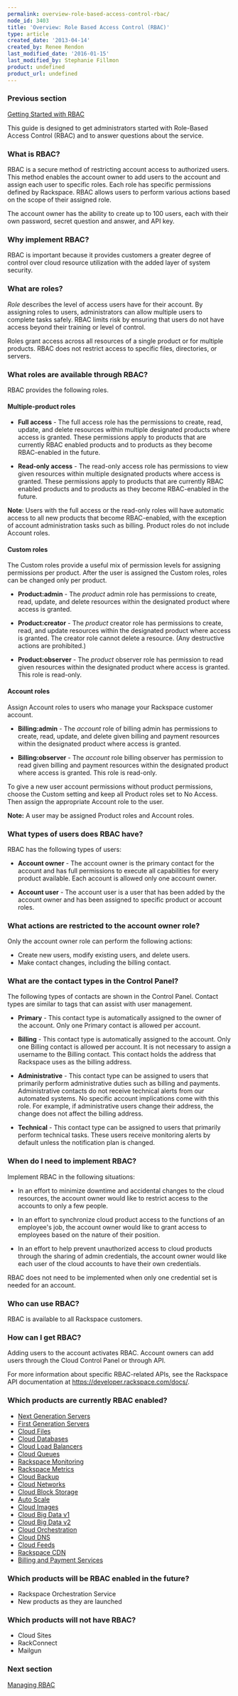 ```yaml
---
permalink: overview-role-based-access-control-rbac/
node_id: 3403
title: 'Overview: Role Based Access Control (RBAC)'
type: article
created_date: '2013-04-14'
created_by: Renee Rendon
last_modified_date: '2016-01-15'
last_modified_by: Stephanie Fillmon
product: undefined
product_url: undefined
---
```


### Previous section

[Getting Started with RBAC](/how-to/getting-started-with-role-based-access-control-rbac)  

This guide is designed to get administrators started with Role-Based
Access Control (RBAC) and to answer questions about the service.

### What is RBAC?

RBAC is a secure method of restricting account access to authorized
users. This method enables the account owner to add users to the account
and assign each user to specific roles. Each role has specific
permissions defined by Rackspace. RBAC allows users to perform various
actions based on the scope of their assigned role.

The account owner has the ability to create up to 100 users, each with
their own password, secret question and answer, and API key.

### Why implement RBAC?

RBAC is important because it provides customers a greater degree of
control over cloud resource utilization with the added layer of system
security.

### What are roles?

*Role* describes the level of access users have for their account. By
assigning roles to users, administrators can allow multiple users to
complete tasks safely. RBAC limits risk by ensuring that users do not
have access beyond their training or level of control.

Roles grant access across all resources of a single product or for
multiple products. RBAC does not restrict access to specific files,
directories, or servers.

### What roles are available through RBAC?

RBAC provides the following roles.

#### Multiple-product roles

-   **Full access** - The full access role has the permissions to
    create, read, update, and delete resources within multiple
    designated products where access is granted. These permissions apply
    to products that are currently RBAC enabled products and
    to products as they become RBAC-enabled in the future.

-   **Read-only access** - The read-only access role has permissions to
    view given resources within multiple designated products where
    access is granted. These permissions apply to products that are
    currently RBAC enabled products and to products as they
    become RBAC-enabled in the future.

**Note**: Users with the full access or the read-only roles will have
automatic access to all new products that become RBAC-enabled, with the
exception of account administration tasks such as billing. Product roles
do not include Account roles.

#### Custom roles

The Custom roles provide a useful mix of permission levels for assigning
permissions per product. After the user is assigned the Custom roles,
roles can be changed only per product.

-   **Product:admin** - The *product* admin role has permissions to
    create, read, update, and delete resources within the designated
    product where access is granted.

-   **Product:creator** - The *product* creator role has permissions to
    create, read, and update resources within the designated product
    where access is granted. The creator role cannot delete a resource.
    (Any destructive actions are prohibited.)

-   **Product:observer** - The *product* observer role has permission to
    read given resources within the designated product where access
    is granted. This role is read-only.

#### Account roles

Assign Account roles to users who manage your Rackspace customer
account.

-   **Billing:admin** - The *account* role of billing admin has
    permissions to create, read, update, and delete given billing and
    payment resources within the designated product where access
    is granted.

-   **Billing:observer** - The *account* role billing observer has
    permission to read given billing and payment resources within the
    designated product where access is granted. This role is read-only.

To give a new user account permissions without product permissions,
choose the Custom setting and keep all Product roles set to No Access.
Then assign the appropriate Account role to the user.

**Note:** A user may be assigned Product roles and Account roles.

### What types of users does RBAC have?

RBAC has the following types of users:

-   **Account owner** - The account owner is the primary contact for the
    account and has full permissions to execute all capabilities for
    every product available. Each account is allowed only one
    account owner.

-   **Account user** - The account user is a user that has been added by
    the account owner and has been assigned to specific product or
    account roles.

### What actions are restricted to the account owner role?

Only the account owner role can perform the following actions:

-   Create new users, modify existing users, and delete users.
-   Make contact changes, including the billing contact.

### What are the contact types in the Control Panel?

The following types of contacts are shown in the Control Panel. Contact
types are similar to tags that can assist with user management.

-   **Primary** - This contact type is automatically assigned to the
    owner of the account. Only one Primary contact is allowed
    per account.

-   **Billing** - This contact type is automatically assigned to
    the account. Only one Billing contact is allowed per account. It is
    not necessary to assign a username to the Billing contact. This
    contact holds the address that Rackspace uses as the
    billing address.

-   **Administrative** - This contact type can be assigned to users that
    primarily perform administrative duties such as billing
    and payments. Administrative contacts do not receive technical
    alerts from our automated systems. No specific account implications
    come with this role. For example, if administrative users change
    their address, the change does not affect the billing address.

-   **Technical** - This contact type can be assigned to users that
    primarily perform technical tasks. These users receive monitoring
    alerts by default unless the notification plan is changed.

### When do I need to implement RBAC?

Implement RBAC in the following situations:

-   In an effort to minimize downtime and accidental changes to the
    cloud resources, the account owner would like to restrict access to
    the accounts to only a few people.

-   In an effort to synchronize cloud product access to the functions of
    an employee's job, the account owner would like to grant access to
    employees based on the nature of their position.

-   In an effort to help prevent unauthorized access to cloud products
    through the sharing of admin credentials, the account owner would
    like each user of the cloud accounts to have their own credentials.

RBAC does not need to be implemented when only one credential set is
needed for an account.

### Who can use RBAC?

RBAC is available to all Rackspace customers.

### How can I get RBAC?

Adding users to the account activates RBAC. Account owners can add users
through the Cloud Control Panel or through API.

For more information about specific RBAC-related APIs, see the Rackspace
API documentation at <https://developer.rackspace.com/docs/>.

### Which products are currently RBAC enabled?

-   [Next Generation Servers](/how-to/next-generation-cloud-servers-migration-considerations-and-options)
-   [First Generation Servers](/how-to/cloud-servers)
-   [Cloud Files](/how-to/cloud-files)
-   [Cloud Databases](/how-to/cloud-databases)
-   [Cloud Load Balancers](/how-to/cloud-load-balancers)
-   [Cloud Queues](/how-to/creating-cloud-queues)
-   [Rackspace Monitoring](/how-to/cloud-monitoring)
-   [Rackspace Metrics](/how-to/rackspace-metrics-overview)
-   [Cloud Backup](/how-to/rackspace-cloud-backup-overview)
-   [Cloud Networks](/how-to/cloud-networks)
-   [Cloud Block Storage](/how-to/cloud-block-storage-overview)
-   [Auto Scale](/how-to/rackspace-auto-scale)
-   [Cloud Images](/how-to/cloud-images)
-   [Cloud Big Data v1](/how-to/detailed-permissions-matrix-for-cloud-big-data)
-   [Cloud Big Data v2](/how-to/detailed-permissions-matrix-for-cloud-big-data-v2)
-   [Cloud Orchestration](/how-to/cloud-orchestration)
-   [Cloud DNS](/how-to/cloud-dns)
-   [Cloud Feeds](/how-to/cloud-feeds-overview)
-   [Rackspace CDN](/how-to/rackspace-cdn)
-   [Billing and Payment Services](/how-to/rackspace-billing-faq)

### Which products will be RBAC enabled in the future?

-   Rackspace Orchestration Service
-   New products as they are launched

### Which products will not have RBAC?

-   Cloud Sites
-   RackConnect
-   Mailgun

### Next section

[Managing RBAC](/how-to/managing-role-based-access-control-rbac)
